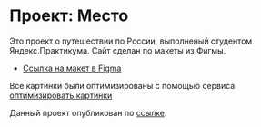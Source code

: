 # Проект: Место

Это проект о путешествии по России, выполненый студентом Яндекс.Практикума. Сайт сделан по макеты из Фигмы.

* [Ссылка на макет в Figma](https://www.figma.com/file/2cn9N9jSkmxD84oJik7xL7/JavaScript.-Sprint-4?node-id=0%3A1)

Все картинки были оптимизированы c помощью сервиса [оптимизировать картинки](https://tinypng.com/)

Данный проект опубликован по [ссылке](https://ivannizh.github.io/mesto/index.html).